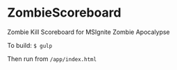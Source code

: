 # ZombieScoreboard
Zombie Kill Scoreboard for MSIgnite Zombie Apocalypse

To build:
`$ gulp`

Then run from `/app/index.html`
